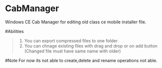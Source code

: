 # CabManager

Windows CE Cab Manager for editing old class ce mobile installer file.

#Abilities
>1) You can export compressed files to one folder  
>2) You can chnage existing files with drag and drop or on add button (Changed file must have same name with older)

#Note
For now its not able to create,delete and rename operations not able.

